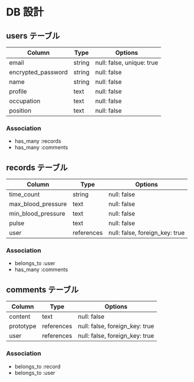 # DB 設計

## users テーブル

| Column             | Type                | Options                   |
|--------------------|---------------------|---------------------------|
| email              | string              | null: false, unique: true |
| encrypted_password | string              | null: false               |
| name               | string              | null: false               |
| profile            | text                | null: false               |
| occupation         | text                | null: false               |
| position           | text                | null: false               |

### Association

* has_many :records
* has_many :comments

## records テーブル

| Column                              | Type       | Options                        |
|-------------------------------------|------------|--------------------------------|
| time_count                          | string     | null: false                    |
| max_blood_pressure                  | text       | null: false                    |
| min_blood_pressure                  | text       | null: false                    |
| pulse                               | text       | null: false                    |
| user                                | references | null: false, foreign_key: true |

### Association

- belongs_to :user
- has_many :comments

## comments テーブル

| Column      | Type       | Options                        |
|-------------|------------|--------------------------------|
| content     | text       | null: false                    |
| prototype   | references | null: false, foreign_key: true |
| user        | references | null: false, foreign_key: true |

### Association

- belongs_to :record
- belongs_to :user